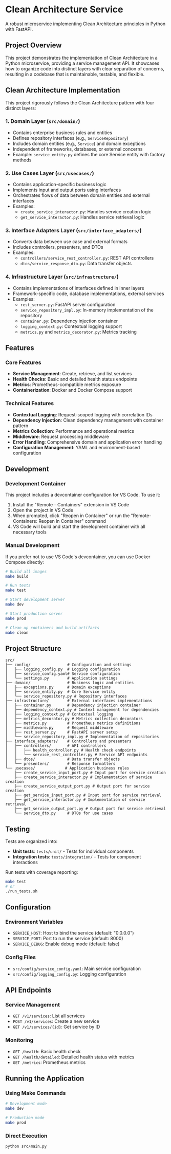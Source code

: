 # Clean Architecture Service

A robust microservice implementing Clean Architecture principles in Python with FastAPI.

## Project Overview

This project demonstrates the implementation of Clean Architecture in a Python microservice, providing a service management API. It showcases how to organize code into distinct layers with clear separation of concerns, resulting in a codebase that is maintainable, testable, and flexible.

## Clean Architecture Implementation

This project rigorously follows the Clean Architecture pattern with four distinct layers:

### 1. Domain Layer (`src/domain/`)
- Contains enterprise business rules and entities
- Defines repository interfaces (e.g., `ServiceRepository`)
- Includes domain entities (e.g., `Service`) and domain exceptions
- Independent of frameworks, databases, or external concerns
- Example: `service_entity.py` defines the core Service entity with factory methods

### 2. Use Cases Layer (`src/usecases/`)
- Contains application-specific business logic
- Implements input and output ports using interfaces
- Orchestrates flows of data between domain entities and external interfaces
- Examples:
  - `create_service_interactor.py`: Handles service creation logic
  - `get_service_interactor.py`: Handles service retrieval logic

### 3. Interface Adapters Layer (`src/interface_adapters/`)
- Converts data between use case and external formats
- Includes controllers, presenters, and DTOs
- Examples:
  - `controllers/service_rest_controller.py`: REST API controllers
  - `dtos/service_response_dto.py`: Data transfer objects

### 4. Infrastructure Layer (`src/infrastructure/`)
- Contains implementations of interfaces defined in inner layers
- Framework-specific code, database implementations, external services
- Examples:
  - `rest_server.py`: FastAPI server configuration
  - `service_repository_impl.py`: In-memory implementation of the repository
  - `container.py`: Dependency injection container
  - `logging_context.py`: Contextual logging support
  - `metrics.py` and `metrics_decorator.py`: Metrics tracking

## Features

### Core Features
- **Service Management**: Create, retrieve, and list services
- **Health Checks**: Basic and detailed health status endpoints
- **Metrics**: Prometheus-compatible metrics exposure
- **Containerization**: Docker and Docker Compose support

### Technical Features
- **Contextual Logging**: Request-scoped logging with correlation IDs
- **Dependency Injection**: Clean dependency management with container pattern
- **Metrics Collection**: Performance and operational metrics
- **Middleware**: Request processing middleware
- **Error Handling**: Comprehensive domain and application error handling
- **Configuration Management**: YAML and environment-based configuration

## Development

### Development Container
This project includes a devcontainer configuration for VS Code. To use it:
1. Install the "Remote - Containers" extension in VS Code
2. Open the project in VS Code
3. When prompted, click "Reopen in Container" or run the "Remote-Containers: Reopen in Container" command
4. VS Code will build and start the development container with all necessary tools

### Manual Development
If you prefer not to use VS Code's devcontainer, you can use Docker Compose directly:

```bash
# Build all images
make build

# Run tests
make test

# Start development server
make dev

# Start production server
make prod

# Clean up containers and build artifacts
make clean
```

## Project Structure

```
src/
├── config/                # Configuration and settings
│   ├── logging_config.py  # Logging configuration
│   ├── service_config.yaml# Service configuration
│   └── settings.py        # Application settings
├── domain/                # Business logic and entities
│   ├── exceptions.py      # Domain exceptions
│   ├── service_entity.py  # Core Service entity
│   └── service_repository.py # Repository interfaces
├── infrastructure/        # External interfaces implementations
│   ├── container.py       # Dependency injection container
│   ├── dependency_context.py # Context management for dependencies
│   ├── logging_context.py # Contextual logging
│   ├── metrics_decorator.py # Metrics collection decorators
│   ├── metrics.py         # Prometheus metrics definitions
│   ├── middleware.py      # Request middleware
│   ├── rest_server.py     # FastAPI server setup
│   └── service_repository_impl.py # Implementation of repositories
├── interface_adapters/    # Controllers and presenters
│   ├── controllers/       # API controllers
│   │   ├── health_controller.py # Health check endpoints
│   │   └── service_rest_controller.py # Service API endpoints
│   ├── dtos/              # Data transfer objects
│   └── presenters/        # Response formatters
└── usecases/             # Application business rules
    ├── create_service_input_port.py # Input port for service creation
    ├── create_service_interactor.py # Implementation of service creation
    ├── create_service_output_port.py # Output port for service creation
    ├── get_service_input_port.py # Input port for service retrieval
    ├── get_service_interactor.py # Implementation of service retrieval
    ├── get_service_output_port.py # Output port for service retrieval
    └── service_dto.py     # DTOs for use cases
```

## Testing

Tests are organized into:
- **Unit tests**: `tests/unit/` - Tests for individual components
- **Integration tests**: `tests/integration/` - Tests for component interactions

Run tests with coverage reporting:
```bash
make test
# or
./run_tests.sh
```

## Configuration

### Environment Variables
- `SERVICE_HOST`: Host to bind the service (default: "0.0.0.0")
- `SERVICE_PORT`: Port to run the service (default: 8000)
- `SERVICE_DEBUG`: Enable debug mode (default: false)

### Config Files
- `src/config/service_config.yaml`: Main service configuration
- `src/config/logging_config.py`: Logging configuration

## API Endpoints

### Service Management
- `GET /v1/services`: List all services
- `POST /v1/services`: Create a new service
- `GET /v1/services/{id}`: Get service by ID

### Monitoring
- `GET /health`: Basic health check
- `GET /health/detailed`: Detailed health status with metrics
- `GET /metrics`: Prometheus metrics

## Running the Application

### Using Make Commands
```bash
# Development mode
make dev

# Production mode
make prod
```

### Direct Execution
```bash
python src/main.py
```